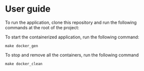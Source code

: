 # User guide

To run the application, clone this repository and run the following commands at the root of the project:

To start the containerized application, run the following command:

``` make docker_gen ```

To stop and remove all the containers, run the following command

``` make docker_clean ```